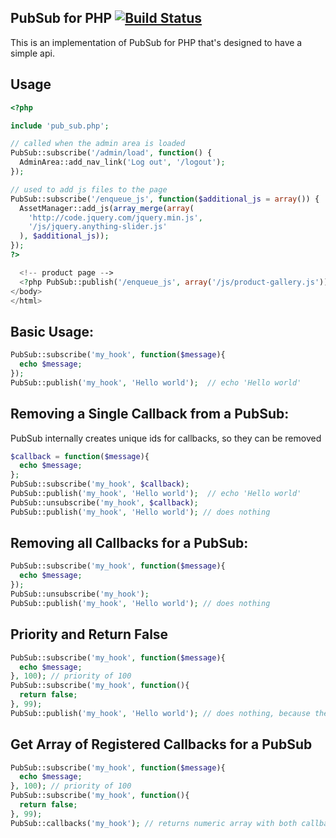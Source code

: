 ## PubSub for PHP [![Build Status](https://travis-ci.org/BaylorRae/PubSub-PHP.png?branch=master)](https://travis-ci.org/BaylorRae/PubSub-PHP)
This is an implementation of PubSub for PHP that's designed to have a simple api.

## Usage

```php
<?php

include 'pub_sub.php';

// called when the admin area is loaded
PubSub::subscribe('/admin/load', function() {
  AdminArea::add_nav_link('Log out', '/logout');
});

// used to add js files to the page
PubSub::subscribe('/enqueue_js', function($additional_js = array()) {
  AssetManager::add_js(array_merge(array(
    'http://code.jquery.com/jquery.min.js',
    '/js/jquery.anything-slider.js'
  ), $additional_js));
});
?>

  <!-- product page -->
  <?php PubSub::publish('/enqueue_js', array('/js/product-gallery.js')); ?>
</body>
</html>
```


Basic Usage:
------------
```php
PubSub::subscribe('my_hook', function($message){
  echo $message;
});
PubSub::publish('my_hook', 'Hello world');  // echo 'Hello world'
```

Removing a Single Callback from a PubSub:
---------------------------------------
PubSub internally creates unique ids for callbacks, so they can be removed
```php
$callback = function($message){
  echo $message;
};
PubSub::subscribe('my_hook', $callback);
PubSub::publish('my_hook', 'Hello world');  // echo 'Hello world'
PubSub::unsubscribe('my_hook', $callback);
PubSub::publish('my_hook', 'Hello world'); // does nothing
```

Removing all Callbacks for a PubSub:
----------------------------------
```php
PubSub::subscribe('my_hook', function($message){
  echo $message;
});
PubSub::unsubscribe('my_hook');
PubSub::publish('my_hook', 'Hello world'); // does nothing
```

Priority and Return False
----------------------------------
```php
PubSub::subscribe('my_hook', function($message){
  echo $message;
}, 100); // priority of 100
PubSub::subscribe('my_hook', function(){
  return false;
}, 99);
PubSub::publish('my_hook', 'Hello world'); // does nothing, because the callback that returned false was executed first
```

Get Array of Registered Callbacks for a PubSub
--------------------------------------------
```php
PubSub::subscribe('my_hook', function($message){
  echo $message;
}, 100); // priority of 100
PubSub::subscribe('my_hook', function(){
  return false;
}, 99);
PubSub::callbacks('my_hook'); // returns numeric array with both callbacks, in the order that they would execute
```
